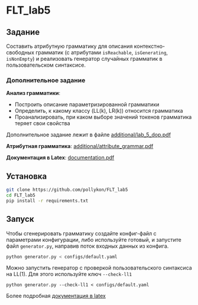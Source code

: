 # FLT_lab5

## Задание

Cоставить атрибутную грамматику для описания контекстно-свободных грамматик (с атрибутами `isReachable`, `isGenerating`, `isNonEmpty`) и реализовать генератор случайных грамматик в пользовательском синтаксисе.

### Дополнительное задание

**Анализ грамматики**:

- Построить описание параметризированной грамматики
- Определить, к какому классу (LL(k), LR(k)) относится грамматика
- Проанализировать, при каком выборе значений токенов грамматика теряет свои свойства

Дополнительное задание лежит в файле [additional/lab_5_dop.pdf](https://github.com/pollykon/FLT_lab5/blob/main/additional/lab_5_dop.pdf)

**Атрибутная грамматика**: [additional/attribute_grammar.pdf](https://github.com/pollykon/FLT_lab5/blob/main/additional/attribute_grammar.pdf)

**Документация в Latex**: [documentation.pdf](https://github.com/pollykon/FLT_lab5/blob/main/documentation.pdf)

## Установка

```bash
git clone https://github.com/pollykon/FLT_lab5
cd FLT_lab5
pip install -r requirements.txt
```

## Запуск

Чтобы сгенерировать грамматику создайте конфиг-файл с параметрами конфигурации, либо используйте готовый, и запустите файл `generator.py`, направив поток входных данных из конфига.

```bash
python generator.py < configs/default.yaml
```

Можно запустить генератор с проверкой пользовательского синтаксиса на LL(1). Для этого используйте ключ `--check-ll1`

```bas
python generator.py --check-ll1 < configs/default.yaml
```

Более подробная [документация в latex](https://github.com/pollykon/FLT_lab5/blob/main/documentation.pdf)

